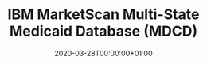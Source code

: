 ---
title: "IBM MarketScan Multi-State Medicaid Database (MDCD)"
subtitle: ""
summary: "Adjudicated US health insurance claims for Medicaid enrollees  from multiple states   and includes hospital discharge diagnoses, outpatient diagnoses and procedures, and outpatient pharmacy claims as well as ethnicity and Medicare eligibility. The dataset lacks lab result data"
owners:
  - organisation: "Janssen R&D"
    lead: "Janssen R&D"
    alternate: "See Grid"
country: "USA"
source_types: 
    - "Insurance claims"
omop: "CDM v5.3"
dbms: "SQL Server"
patient_count: "26m"
has_covid: "N"
first_time: "No"
data_history: "2006 – "
references: [""]

authors: 
    - "Janssen R&D"
    - "See Grid"
tags: []
categories: ["dataset"]
date: 2020-03-28T00:00:00+01:00
lastmod: 2020-03-28T00:00:00+01:00
featured: false
draft: false

links:
    - icon: globe
      icon_pack: fas
      name: More information
      url: ""
image:
      placement: 1
      caption: ""
      focal_point: ""
      preview_only: false
      alt_text: ""
projects: []
---
